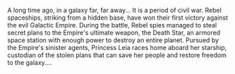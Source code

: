 A long time ago, in a galaxy far, far away...
It is a period of civil war. Rebel
spaceships, striking from a hidden
base, have won their first victory
against the evil Galactic Empire.
During the battle, Rebel spies managed
to steal secret plans to the Empire's
ultimate weapon, the Death Star, an
armored space station with enough
power to destroy an entire planet.
Pursued by the Empire's sinister agents,
Princess Leia races home aboard her
starship, custodian of the stolen plans
that can save her people and restore
freedom to the galaxy....